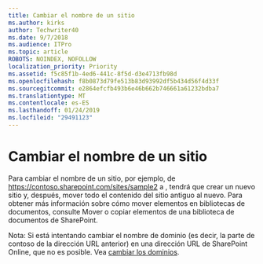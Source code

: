 ```yaml
---
title: Cambiar el nombre de un sitio
ms.author: kirks
author: Techwriter40
ms.date: 9/7/2018
ms.audience: ITPro
ms.topic: article
ROBOTS: NOINDEX, NOFOLLOW
localization_priority: Priority
ms.assetid: f5c85f1b-4ed6-441c-8f5d-d3e4713fb98d
ms.openlocfilehash: f8b0873d79fe513b83d93992df5b434d56f4d33f
ms.sourcegitcommit: e2864efcfb493b6e46b662b746661a61232bdba7
ms.translationtype: MT
ms.contentlocale: es-ES
ms.lasthandoff: 01/24/2019
ms.locfileid: "29491123"
---
```

# <a name="rename-a-site"></a>Cambiar el nombre de un sitio

Para cambiar el nombre de un sitio, por ejemplo, de https://contoso.sharepoint.com/sites/sample2 a  [](https://go.microsoft.com/fwlink/?Linkid=2018691) , tendrá que crear un nuevo sitio y, después, mover todo el contenido del sitio antiguo al nuevo. Para obtener más información sobre cómo mover elementos en bibliotecas de documentos, consulte Mover o copiar elementos de una biblioteca de documentos de SharePoint.
  
Nota: Si está intentando cambiar el nombre de dominio (es decir, la parte de contoso de la dirección URL anterior) en una dirección URL de SharePoint Online, que no es posible. Vea [cambiar los dominios](https://go.microsoft.com/fwlink/?Linkid=2018696).
  

